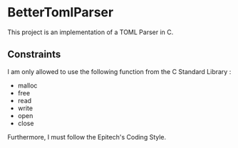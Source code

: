 # BetterTomlParser

This project is an implementation of a TOML Parser in C.

## Constraints

I am only allowed to use the following function from the C Standard Library :

* malloc
* free
* read
* write
* open
* close

Furthermore, I must follow the Epitech's Coding Style.
